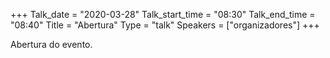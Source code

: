 +++
Talk_date = "2020-03-28"
Talk_start_time = "08:30"
Talk_end_time = "08:40"
Title = "Abertura"
Type = "talk"
Speakers = ["organizadores"]
+++

Abertura do evento.
